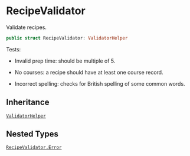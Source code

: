 # RecipeValidator

Validate recipes.

``` swift
public struct RecipeValidator: ValidatorHelper
```

Tests:

  - Invalid prep time: should be multiple of 5.

<!-- end list -->

  - No courses: a recipe should have at least one course record.

<!-- end list -->

  - Incorrect spelling: checks for British spelling of some common
    words.

## Inheritance

[`ValidatorHelper`](ValidatorHelper)

## Nested Types

[`RecipeValidator.Error`](RecipeValidator_Error)
